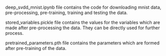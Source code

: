 deep_svdd_mnist.ipynb file contains the code for downloading mnist data, pre-processing, pre-training, training and testing the data.

stored_variables.pickle file contains the values for the variables which are made after pre-processing the data. They can be directly used for further process.

pretrained_parameters.pth file contains the parameters which are formed after pre-training of the data.
